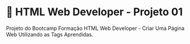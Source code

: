 # :bookmark_tabs: HTML Web Developer - Projeto 01
Projeto do Bootcamp Formação HTML Web Developer - Criar Uma Página Web Utilizando as Tags Aprendidas.
